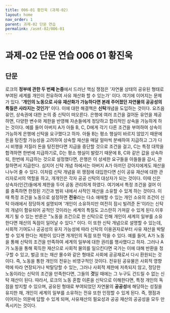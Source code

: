 ```yaml
---
title: 006-01 황진욱 (과제-02)
layout: home
nav_order: 1
parent: 과제-02 단문 연습
permalink: /asmt-02/006-01
---
```


# 과제-02 단문 연습 006 01 황진욱 

## 단문

로크의 **정부에 관한 두 번째 논증**에서 드러난 핵심 쟁점은 '자연물 상태의 공유된 형태로 부여된 세계를 개인이 전유하여 사유 재산화 할 수 있는가' 이다. 여기에 이어지는 문제가 있다. **'개인의 노동으로 사유 재산화가 가능하다면  본래 주어졌던 자연물의 공공성의 특질은 사라지는 것인가'** 이다. 이에 대한 해결책은 **신탁**개념을 도입하는 것이다. 요즈음 유언, 상속권에 대한 논의 중 신탁이 떠오른다. 은행에 여러 조건을 걸어둔 유언을 제공하면, 다양한 변수와 제한을 반영해 자손들에게 정당하고 합리적인 상속을 가능하게 하는 것이다. 예를 들어 아버지 A가 아들 B, C, D에게 각기 다른 조건을 부여하여 상속이 가능하게 은행에 신탁을 요구했다고 하자. 아들 B는 평소 행실이 바르지 않았기 때문에 돈을 탕진할 가능성을 고려하여 상속할 재산을 매달 얼마씩 분배하여 지급하고 그가 다시 비행을 저질러 돈을 탕진한다면 지급을 중단할 것으로 조건을 걸고, C는 특정 대학을 합격하면 한번에 지급하기로, D는 평소 행실이 발랐기 때문에 B, C와 같은 값을 상속하되, 한번에 지급하는 것으로 설정했다면, 은행은 이 상세한 요구들을 아들들을 감시, 관찰하면서 지급한다. 심지어 신탁 개념 하에서는 아버지 A가 아끼던 강아지에게도 재산을 나누어 줄 수 있다.  이처럼 신탁 개념을 위 쟁점에 대입한다면 신이 공유 재산에 대한 관리자로서의 역할을 하고, 개개인은 각자 공공 신탁의 대상자가 되는 것이다. 이때 신은 상속자(인간)들에게 제한을 두어 공동 관리하게 하였다. 여기에서 특정 조건을 걸어 이를 충족하면 한정된 기간과 범위 내에서 사적인 재산을 소유할 수 있게 하는 것이다. 이때 특정 조건을 노동으로 설정하면 **전유**라는 다소 애매할 수 있는 개인 소유의 조건이 신탁 아래에서 정당하게 설명되며 '개인이 소유하지만 여전히 잠시 빌려준 돈'이라는 신탁의 개념이 함유되어 공적인 것이라는 세계의 특질도 고스란히 가져갈 수 있게 된다.이후 제기 될 수 있는 반론은 "노동을 조건으로 한 신탁으로 인해 개인이 세계의  일부를 소유한다면 재산의 독점이 일어날 수 있다." 이다. 이 또한 신탁 개념으로 설명할 수 있는데, 사회적 기여도나 공공성의 유지 가능성에 따라 신탁의 이용권자로부터 사유 재산을 박탈할 수 있게 한다는 제한이 있다면 개개인의 독점 또한 막을 수 있다. 예를 들어, A가 노동을 통해 신탁의 조건을 만족하여 세계의 일부에 대한 권리를 행사했다고 하자. 그러나 A가 노동을 통해 획득한 재산으로 사회적 물의를 일으킨다면 국가는 이에 대해 반환을 청구할 수 있고, 벌금 또는 재산 몰수와 같은 형태로 사회에 공공재로서 다시 환원되는 것이다. 즉, 노동을 통한 개인의 전유는 비영구적인 것이다. 전유된 공유물은 사회적 영향력에 따라 연장되거나 박탈당할 수 있는, 그러나 사회적 제한에 저촉되지 않고, 정당한 노동이라는 신탁의 조건을 만족한다면, 그들의 **것**일 때에는 그 누구도 건드릴 수 없는 신탁 재산이 된다.  따라서, 로크의 노동 혼합 이론을 신탁으로 이해한다면, 특정 개인의 독점을 방지할 수 있으며, 공유된 형태로 부여되었던 자연물의 **공공성**에 해당하는 성질을 유지한 채, 개인이 세계의 일부를 소유하는 전유 또한 인정할 수 있게  된다. 즉, 쟁점과 이어지는 의문에 답할 수 있게 되며, 사유재산의 필요성과 공공 재산의 공공성을 모두 만족시키는 것이다.  




